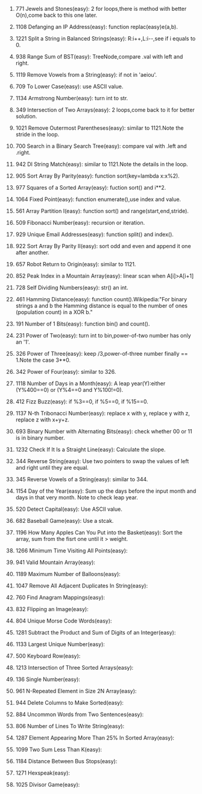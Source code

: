 1. 771 Jewels and Stones(easy): 2 for loops,there is method with better O(n),come back to this one later.     
    
2. 1108 Defanging an IP Address(easy): function replac(easy)e(a,b).   
    
3. 1221 Split a String in Balanced Strings(easy): R:i++,L:i--,see if i equals to 0.
    
4. 938 Range Sum of BST(easy): TreeNode,compare .val with left and right.
    
5. 1119 Remove Vowels from a String(easy): if not in 'aeiou'.
    
6. 709 To Lower Case(easy): use ASCII value.
    
7. 1134 Armstrong Number(easy): turn int to str.
    
8. 349 Intersection of Two Arrays(easy): 2 loops,come back to it for better solution.
    
9. 1021 Remove Outermost Parentheses(easy): similar to 1121.Note the stride in the loop.
    
10. 700 Search in a Binary Search Tree(easy): compare val with .left and .right.
    
11. 942 DI String Match(easy): similar to 1121.Note the details in the loop. 
    
12. 905 Sort Array By Parity(easy): function sort(key=lambda x:x%2).
    
13. 977 Squares of a Sorted Array(easy): fuction sort() and i**2.
    
14. 1064 Fixed Point(easy): function enumerate(),use index and value.
    
15. 561 Array Partition I(easy): function sort() and range(start,end,stride).
    
16. 509 Fibonacci Number(easy): recursion or iteration.
    
17. 929 Unique Email Addresses(easy): function split() and index().
    
18. 922 Sort Array By Parity II(easy): sort odd and even and append it one after another.
    
19. 657 Robot Return to Origin(easy): similar to 1121.
    
20. 852 Peak Index in a Mountain Array(easy): linear scan when A[i]>A[i+1]
    
21. 728 Self Dividing Numbers(easy): str() an int.
    
22. 461 Hamming Distance(easy): function count().Wikipedia:"For binary strings a and b the Hamming distance is equal to the number of ones (population count) in a XOR b."
    
23. 191 Number of 1 Bits(easy): function bin() and count().
    
24. 231 Power of Two(easy): turn int to bin,power-of-two number has only an '1'.
    
25. 326 Power of Three(easy): keep /3,power-of-three number finally == 1.Note the case 3**0.
    
26. 342 Power of Four(easy): similar to 326.
    
27. 1118 Number of Days in a Month(easy): A leap year(Y):either (Y%400==0) or (Y%4==0 and Y%100!=0). 
    
28. 412 Fizz Buzz(easy): if %3==0, if %5==0, if %15==0.    
  
29. 1137 N-th Tribonacci Number(easy): replace x with y, replace y with z, replace z with x+y+z.
  
30. 693 Binary Number with Alternating Bits(easy): check whether 00 or 11 is in binary number.   
  
31. 1232 Check If It Is a Straight Line(easy): Calculate the slope.  
  
32. 344 Reverse String(easy): Use two pointers to swap the values of left and right until they are equal.   
  
33. 345 Reverse Vowels of a String(easy): similar to 344.   
  
34. 1154 Day of the Year(easy): Sum up the days before the input month and days in that very month. Note to check leap year.  
  
35. 520 Detect Capital(easy): Use ASCII value.  
    
36. 682 Baseball Game(easy): Use a stcak.   
  
37. 1196 How Many Apples Can You Put into the Basket(easy): Sort the array, sum from the fisrt one until it > weight. 
  
38. 1266 Minimum Time Visiting All Points(easy):
  
39. 941 Valid Mountain Array(easy):
  
40. 1189 Maximum Number of Balloons(easy):
  
41. 1047 Remove All Adjacent Duplicates In String(easy):
  
42. 760 Find Anagram Mappings(easy):
  
43. 832 Flipping an Image(easy):
  
44. 804 Unique Morse Code Words(easy):
  
45. 1281 Subtract the Product and Sum of Digits of an Integer(easy):
  
46. 1133 Largest Unique Number(easy):
  
47. 500 Keyboard Row(easy):
  
48. 1213 Intersection of Three Sorted Arrays(easy):
  
49. 136 Single Number(easy):
  
50. 961 N-Repeated Element in Size 2N Array(easy):
    
51. 944 Delete Columns to Make Sorted(easy):    
    
52. 884 Uncommon Words from Two Sentences(easy):    
    
53. 806 Number of Lines To Write String(easy):    
    
54. 1287 Element Appearing More Than 25% In Sorted Array(easy):   
    
55. 1099 Two Sum Less Than K(easy):   
    
56. 1184 Distance Between Bus Stops(easy):    
    
57. 1271 Hexspeak(easy):    
    
58. 1025 Divisor Game(easy):    
